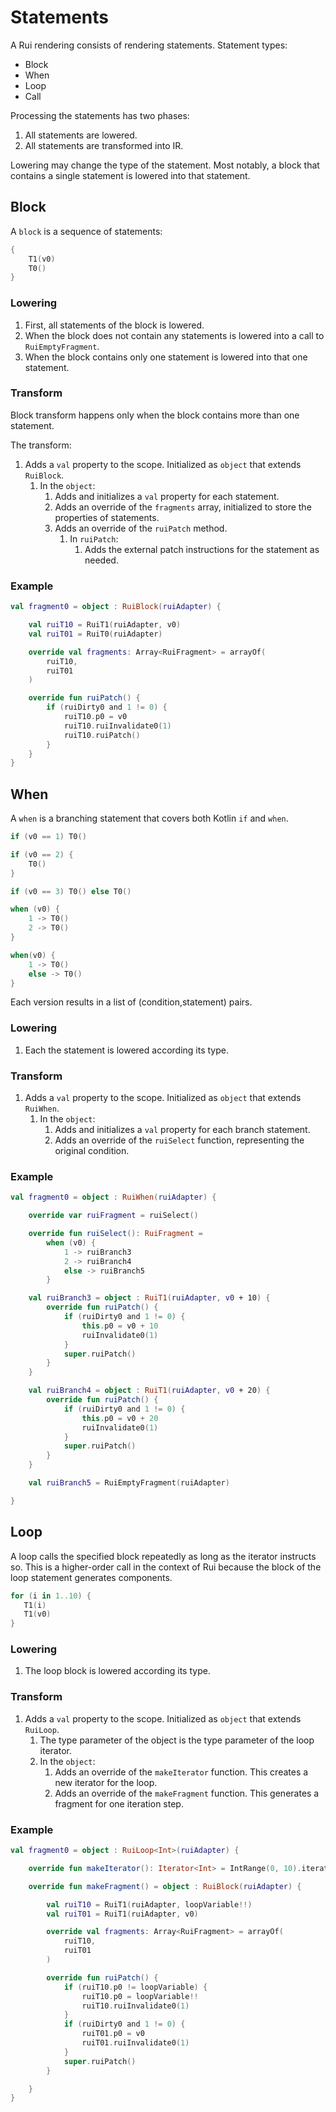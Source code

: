 # Statements

A Rui rendering consists of rendering statements. Statement types:

* Block
* When
* Loop
* Call

Processing the statements has two phases:

1. All statements are lowered.
2. All statements are transformed into IR.

Lowering may change the type of the statement. Most notably, a block that
contains a single statement is lowered into that statement.

## Block

A `block` is a sequence of statements:

```kotlin
{
    T1(v0)
    T0()
}
```

### Lowering

1. First, all statements of the block is lowered.
2. When the block does not contain any statements is lowered into a call to `RuiEmptyFragment`.
3. When the block contains only one statement is lowered into that one statement.

### Transform

Block transform happens only when the block contains more than one statement.

The transform:

1. Adds a `val` property to the scope. Initialized as `object` that extends `RuiBlock`. 
   1. In the `object`:
      1. Adds and initializes a `val` property for each statement.
      2. Adds an override of the `fragments` array, initialized to store the properties of statements.
      3. Adds an override of the `ruiPatch` method.
         1. In `ruiPatch`:
            1. Adds the external patch instructions for the statement as needed.

### Example

```kotlin
val fragment0 = object : RuiBlock(ruiAdapter) {

    val ruiT10 = RuiT1(ruiAdapter, v0)
    val ruiT01 = RuiT0(ruiAdapter)

    override val fragments: Array<RuiFragment> = arrayOf(
        ruiT10,
        ruiT01
    )

    override fun ruiPatch() {
        if (ruiDirty0 and 1 != 0) {
            ruiT10.p0 = v0
            ruiT10.ruiInvalidate0(1)
            ruiT10.ruiPatch()
        }
    }
}
```

## When

A `when` is a branching statement that covers both Kotlin `if` and `when`.

```kotlin
if (v0 == 1) T0()

if (v0 == 2) {
    T0()
}

if (v0 == 3) T0() else T0()

when (v0) {
    1 -> T0()
    2 -> T0()
}

when(v0) {
    1 -> T0()
    else -> T0()
}
```

Each version results in a list of (condition,statement) pairs.

### Lowering

1. Each the statement is lowered according its type.

### Transform 

1. Adds a `val` property to the scope. Initialized as `object` that extends `RuiWhen`.
    1. In the `object`:
        1. Adds and initializes a `val` property for each branch statement.
        2. Adds an override of the `ruiSelect` function, representing the original condition.

### Example

```kotlin
val fragment0 = object : RuiWhen(ruiAdapter) {

    override var ruiFragment = ruiSelect()

    override fun ruiSelect(): RuiFragment =
        when (v0) {
            1 -> ruiBranch3
            2 -> ruiBranch4
            else -> ruiBranch5
        }

    val ruiBranch3 = object : RuiT1(ruiAdapter, v0 + 10) {
        override fun ruiPatch() {
            if (ruiDirty0 and 1 != 0) {
                this.p0 = v0 + 10
                ruiInvalidate0(1)
            }
            super.ruiPatch()
        }
    }

    val ruiBranch4 = object : RuiT1(ruiAdapter, v0 + 20) {
        override fun ruiPatch() {
            if (ruiDirty0 and 1 != 0) {
                this.p0 = v0 + 20
                ruiInvalidate0(1)
            }
            super.ruiPatch()
        }
    }

    val ruiBranch5 = RuiEmptyFragment(ruiAdapter)

}
```

## Loop

A loop calls the specified block repeatedly as long as the iterator instructs so.
This is a higher-order call in the context of Rui because the block of the loop
statement generates components.

```kotlin
for (i in 1..10) {
   T1(i)
   T1(v0) 
}
```

### Lowering

1. The loop block is lowered according its type.

### Transform

1. Adds a `val` property to the scope. Initialized as `object` that extends `RuiLoop`.
   1. The type parameter of the object is the type parameter of the loop iterator.
   2. In the `object`:
      1. Adds an override of the `makeIterator` function. This creates a new iterator for the loop. 
      2. Adds an override of the `makeFragment` function. This generates a fragment for one iteration step.
    
### Example

```kotlin
val fragment0 = object : RuiLoop<Int>(ruiAdapter) {

    override fun makeIterator(): Iterator<Int> = IntRange(0, 10).iterator()

    override fun makeFragment() = object : RuiBlock(ruiAdapter) {

        val ruiT10 = RuiT1(ruiAdapter, loopVariable!!)
        val ruiT01 = RuiT1(ruiAdapter, v0)

        override val fragments: Array<RuiFragment> = arrayOf(
            ruiT10,
            ruiT01
        )

        override fun ruiPatch() {
            if (ruiT10.p0 != loopVariable) {
                ruiT10.p0 = loopVariable!!
                ruiT10.ruiInvalidate0(1)
            }
            if (ruiDirty0 and 1 != 0) {
                ruiT01.p0 = v0
                ruiT01.ruiInvalidate0(1)
            }
            super.ruiPatch()
        }

    }
}
```
